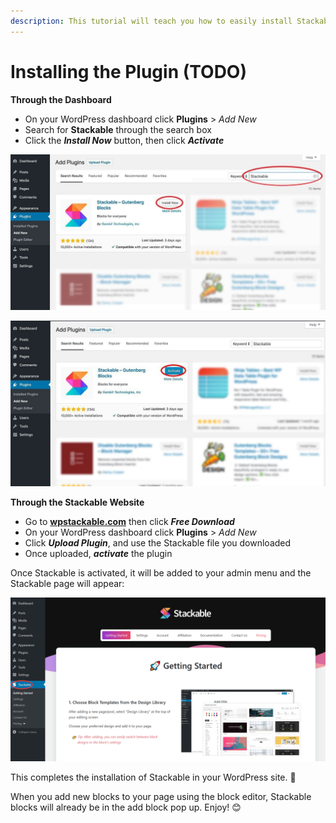 ```yaml
---
description: This tutorial will teach you how to easily install Stackable.
---
```


# Installing the Plugin \(TODO\)

**Through the Dashboard**

* On your WordPress dashboard click **Plugins** &gt; _Add New_
* Search for **Stackable** through the search box
* Click the _**Install Now**_ button, then click _**Activate**_

![](../../.gitbook/assets/stackable-install-tutorial-2-search-03-1.jpg)

![](../../.gitbook/assets/stackable-install-tutorial-3-activate-02-1.jpg)

**Through the Stackable Website**

* Go to [**wpstackable.com**](https://wpstackable.com/) then click _**Free Download**_
* On your WordPress dashboard click **Plugins** &gt; _Add New_
* Click _**Upload Plugin**_, and use the Stackable file you downloaded
* Once uploaded, _**activate**_ the plugin

Once Stackable is activated, it will be added to your admin menu and the Stackable page will appear:

![](../../.gitbook/assets/firefox_fqej8eomus.png)

This completes the installation of Stackable in your WordPress site. 🥳

When you add new blocks to your page using the block editor, Stackable blocks will already be in the add block pop up. Enjoy! 😊

